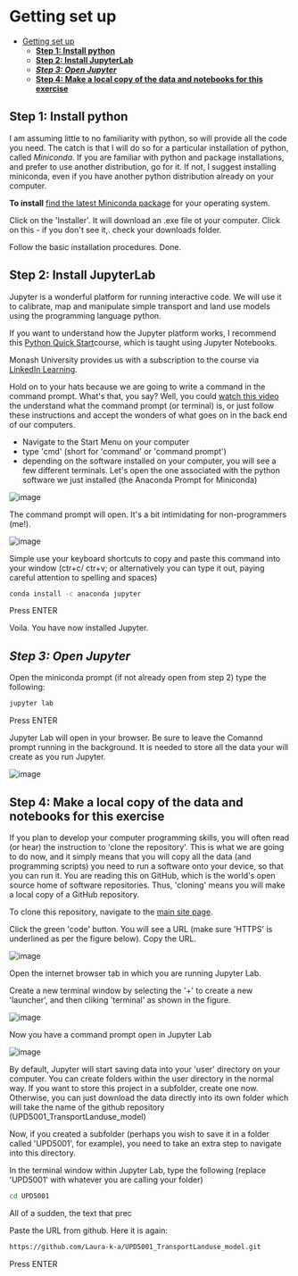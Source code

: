 # Getting set up

<!-- TOC -->

- [Getting set up](#getting-set-up)
    - [**Step 1: Install python**](#step-1-install-python)
    - [**Step 2: Install JupyterLab**](#step-2-install-jupyterlab)
    - [***Step 3: Open Jupyter***](#step-3-open-jupyter)
    - [**Step 4: Make a local copy of the data and notebooks for this exercise**](#step-4-make-a-local-copy-of-the-data-and-notebooks-for-this-exercise)

<!-- /TOC -->
## **Step 1: Install python**

I am assuming little to no familiarity with python, so will provide all the code you need. The catch is that I will do so for a particular installation of python, called *Miniconda*. If you are familiar with python and package installations, and prefer to use another distribution, go for it. If not, I suggest installing miniconda, even if you have another python distribution already on your computer. 

**To install** [find the latest  Miniconda package](https://docs.conda.io/en/latest/miniconda.html) for your operating system.

Click on the 'Installer'. It will download an .exe file ot your computer. Click on this - if you don't see it,. check your downloads folder. 

Follow the basic installation procedures. 
Done.


## **Step 2: Install JupyterLab**

Jupyter is a wonderful platform for running interactive code. We will use it to calibrate, map and manipulate simple transport and land use models using the programming language python. 

If you want to understand how the Jupyter platform works, I recommend this [Python Quick Start](https://www.linkedin.com/learning/python-quick-start/advance-your-career-with-python?u=2046060)course, which is taught using Jupyter Notebooks. 

Monash University provides us with a subscription to the course via [LinkedIn Learning](https://www.linkedin.com/learning/me?u=2046060). 


Hold on to your hats because we are going to write a command in the command prompt. What's that, you say? Well, you could [watch this video](https://www.linkedin.com/learning/installing-and-running-ruby-on-rails-5-windows/command-prompt?u=2046060) the understand what the command prompt (or terminal) is, or just follow these instructions and accept the wonders of what goes on in the back end of our computers. 

- Navigate to the Start Menu on your computer
- type 'cmd' (short for 'command' or 'command prompt')
- depending on the software installed on your computer, you will see a few different terminals. Let's open the one associated with the python software we just installed (the Anaconda Prompt for Miniconda)

![image](Images/cmd.png)

The command prompt will open. It's a bit intimidating for non-programmers (me!). 

![image](Images/miniconda_prompt.png)

Simple use your keyboard shortcuts to copy and paste this command into your window (ctr+c/ ctr+v; or alternatively you can type it out, paying careful attention to spelling and spaces)

```sh
conda install -c anaconda jupyter
```

Press ENTER

Voila. You have now installed Jupyter.

## ***Step 3: Open Jupyter***

Open the miniconda prompt (if not already open from step 2) type the following:


```sh
jupyter lab
```

Press ENTER

Jupyter Lab will open in your browser. 
Be sure to leave the Comannd prompt running in the background. It is needed to store all the data your will create as you run Jupyter. 

![image](Images/jupyterlab.png)


## **Step 4: Make a local copy of the data and notebooks for this exercise**

If you plan to develop your computer programming skills, you will often read (or hear) the instruction to 'clone the repository'. This is what we are going to do now, and it simply means that you will copy all the data (and programming scripts) you need to run a software onto your device, so that you can run it. You are reading this on GitHub, which is the world's open source home of software repositories. Thus, 'cloning' means you will make a local copy of a GitHub repository. 

To clone this repository, navigate to the [main site page](https://github.com/Laura-k-a/UPD5001_TransportLanduse_model).

Click the green 'code' button. You will see a URL (make sure 'HTTPS' is underlined as per the figure below). Copy the URL. 

![image](Images/clone_gitrepo.png)

Open the internet browser tab in which you are running Jupyter Lab. 

Create a new terminal window by selecting the '+' to create a new 'launcher', and then cliking 'terminal' as shown in the figure. 

![image](Images/new_terminal.png)

Now you have a command prompt open in Jupyter Lab

![image](Images/jupyter_cmd.png)

By default, Jupyter will start saving data into your 'user' directory on your computer. You can create folders within the user directory in the normal way. If you want to store this project in a subfolder, create one now. Otherwise, you can just download the data directly into its own folder which will take the name of the github repository (UPD5001_TransportLanduse_model)

Now, if you created a subfolder (perhaps you wish to save it in a folder called 'UPD5001', for example), you need to take an extra step to navigate into this directory. 

In the terminal window within Jupyter Lab, type the following (replace 'UPD5001' with whatever you are calling your folder)

```sh
cd UPD5001
```

All of a sudden, the text that prec

Paste the URL from github. Here it is again:

```sh
https://github.com/Laura-k-a/UPD5001_TransportLanduse_model.git
```

Press ENTER



















